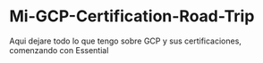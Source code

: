 # Mi-GCP-Certification-Road-Trip
Aqui dejare todo lo que tengo sobre GCP y sus certificaciones, comenzando con Essential
